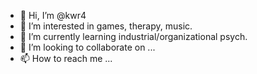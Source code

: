 - 👋 Hi, I’m @kwr4
- 👀 I’m interested in games, therapy, music.
- 🌱 I’m currently learning industrial/organizational psych.
- 💞️ I’m looking to collaborate on ...
- 📫 How to reach me ...

<!---
kree84/kree84 is a ✨ special ✨ repository because its `README.md` (this file) appears on your GitHub profile.
You can click the Preview link to take a look at your changes.
--->

